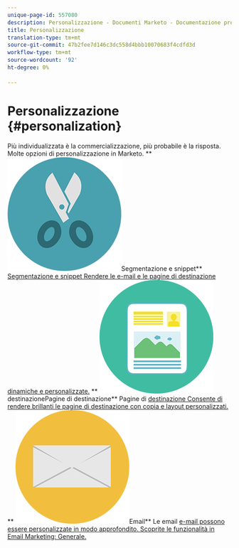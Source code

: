 ```yaml
---
unique-page-id: 557080
description: Personalizzazione - Documenti Marketo - Documentazione prodotto
title: Personalizzazione
translation-type: tm+mt
source-git-commit: 47b2fee7d146c3dc558d4bbb10070683f4cdfd3d
workflow-type: tm+mt
source-wordcount: '92'
ht-degree: 0%

---
```



# Personalizzazione {#personalization}

Più individualizzata è la commercializzazione, più probabile è la risposta. Molte opzioni di personalizzazione in Marketo.
** ![Segmentazione e snippet](assets/graphic-design-tools-18.png)Segmentazione e snippet** [Segmentazione e snippet Rendere le e-mail e le pagine di destinazione dinamiche e personalizzate.](https://docs.marketo.com/display/DOCS/Segmentation+and+Snippets)     **  ![Pagine di ](assets/office-artboard-80.png)destinazionePagine di destinazione** Pagine di  [destinazione Consente di rendere brillanti le pagine di destinazione con copia e layout personalizzati.](https://docs.marketo.com/display/DOCS/Personalizing+Landing+Pages)     **  ![](assets/office-27-1.png)Email** Le email  [e-mail possono essere personalizzate in modo approfondito. Scoprite le funzionalità in Email Marketing: Generale.](https://docs.marketo.com/display/DOCS/General)